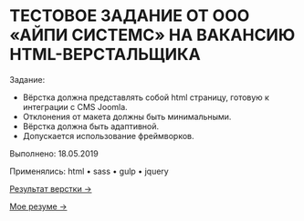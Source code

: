 # ТЕСТОВОЕ ЗАДАНИЕ ОТ ООО «АЙПИ СИСТЕМС» НА ВАКАНСИЮ HTML-ВЕРСТАЛЬЩИКА

Задание:
- Вёрстка должна представлять собой html страницу, готовую к интеграции с CMS Joomla.
- Отклонения от макета должны быть минимальными.
- Вёрстка должна быть адаптивной.
- Допускается использование фреймворков.

Выполнено: 18.05.2019

Применялись: html • sass • gulp • jquery

[Результат верстки →](http://temp.phomka.ru/evro-siling/)

[Мое резуме →](http://phomka.ru/resume.html)
